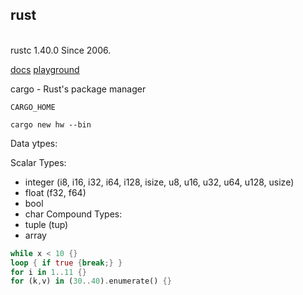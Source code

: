 rust
-
<br>rustc 1.40.0
Since 2006.

[docs](https://www.rust-lang.org/learn)
[playground](https://play.rust-lang.org/)

cargo - Rust's package manager
````
CARGO_HOME

cargo new hw --bin
````

Data ytpes:

Scalar Types:
* integer (i8, i16, i32, i64, i128, isize, u8, u16, u32, u64, u128, usize)
* float (f32, f64)
* bool
* char
Compound Types:
* tuple (tup)
* array

````rust
while x < 10 {}
loop { if true {break;} }
for i in 1..11 {}
for (k,v) in (30..40).enumerate() {}
````
